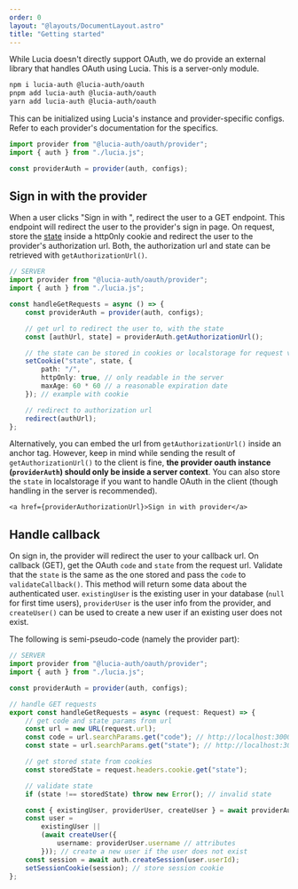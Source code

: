 ```yaml
---
order: 0
layout: "@layouts/DocumentLayout.astro"
title: "Getting started"
---
```


While Lucia doesn't directly support OAuth, we do provide an external library that handles OAuth using Lucia. This is a server-only module.

```bash
npm i lucia-auth @lucia-auth/oauth
pnpm add lucia-auth @lucia-auth/oauth
yarn add lucia-auth @lucia-auth/oauth
```

This can be initialized using Lucia's instance and provider-specific configs. Refer to each provider's documentation for the specifics.

```ts
import provider from "@lucia-auth/oauth/provider";
import { auth } from "./lucia.js";

const providerAuth = provider(auth, configs);
```

## Sign in with the provider

When a user clicks "Sign in with <provider>", redirect the user to a GET endpoint. This endpoint will redirect the user to the provider's sign in page. On request, store the [state](https://www.rfc-editor.org/rfc/rfc6749#section-4.1.1) inside a http0nly cookie and redirect the user to the provider's authorization url. Both, the authorization url and state can be retrieved with `getAuthorizationUrl()`.

```ts
// SERVER
import provider from "@lucia-auth/oauth/provider";
import { auth } from "./lucia.js";

const handleGetRequests = async () => {
	const providerAuth = provider(auth, configs);

	// get url to redirect the user to, with the state
	const [authUrl, state] = providerAuth.getAuthorizationUrl();

	// the state can be stored in cookies or localstorage for request validation on callback
	setCookie("state", state, {
		path: "/",
		httpOnly: true, // only readable in the server
		maxAge: 60 * 60 // a reasonable expiration date
	}); // example with cookie

	// redirect to authorization url
	redirect(authUrl);
};
```

Alternatively, you can embed the url from `getAuthorizationUrl()` inside an anchor tag. However, keep in mind while sending the result of `getAuthorizationUrl()` to the client is fine, **the provider oauth instance (`providerAuth`) should only be inside a server context**. You can also store the `state` in localstorage if you want to handle OAuth in the client (though handling in the server is recommended).

```svelte
<a href={providerAuthorizationUrl}>Sign in with provider</a>
```

## Handle callback

On sign in, the provider will redirect the user to your callback url. On callback (GET), get the OAuth `code` and `state` from the request url. Validate that the `state` is the same as the one stored and pass the `code` to `validateCallback()`. This method will return some data about the authenticated user. `existingUser` is the existing user in your database (`null` for first time users), `providerUser` is the user info from the provider, and `createUser()` can be used to create a new user if an existing user does not exist.

The following is semi-pseudo-code (namely the provider part):

```ts
// SERVER
import provider from "@lucia-auth/oauth/provider";
import { auth } from "./lucia.js";

const providerAuth = provider(auth, configs);

// handle GET requests
export const handleGetRequests = async (request: Request) => {
	// get code and state params from url
	const url = new URL(request.url);
	const code = url.searchParams.get("code"); // http://localhost:3000/api/google?code=abc&state=efg => abc
	const state = url.searchParams.get("state"); // http://localhost:3000/api/google?code=abc&state=efg => efg

	// get stored state from cookies
	const storedState = request.headers.cookie.get("state");

	// validate state
	if (state !== storedState) throw new Error(); // invalid state

	const { existingUser, providerUser, createUser } = await providerAuth.validateCallback(code);
	const user =
		existingUser ||
		(await createUser({
			username: providerUser.username // attributes
		})); // create a new user if the user does not exist
	const session = await auth.createSession(user.userId);
	setSessionCookie(session); // store session cookie
};
```
